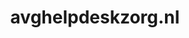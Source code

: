 ---
layout: post
title:  "avghelpdeskzorg.nl"
internal_url:  "/data/avghelpdeskzorg.nl.html"
categories: dutchgov
---